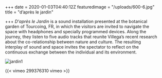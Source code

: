 +++
date = 2020-01-03T04:40:12Z
featuredimage = "/uploads/600-6.jpg"
title = "d’après le jardin"

+++
_D'après le Jardin_ is a sound installation presented at the botanical garden of Tourcoing, FR, in which the visitors are invited to navigate the space with headphones and specially programmed devices. Along the journey, they listen to five audio tracks that reunite Villega’s recent research about the co-relationship between nature and culture. The resulting interplay of sound and space invites the spectator to reflect on the continuous exchange between the individual and its environment.

<img class="<full" src="/uploads/2020/07/01/jardin1" alt="jardin1">

{{< vimeo 299376310 vimeo >}}